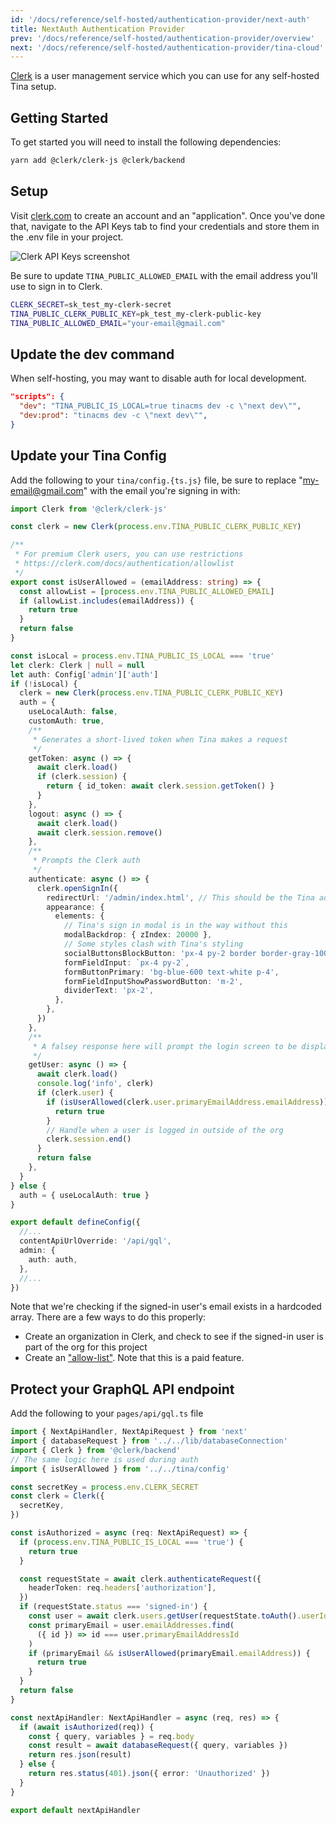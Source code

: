 ```yaml
---
id: '/docs/reference/self-hosted/authentication-provider/next-auth'
title: NextAuth Authentication Provider
prev: '/docs/reference/self-hosted/authentication-provider/overview'
next: '/docs/reference/self-hosted/authentication-provider/tina-cloud'
---
```


[Clerk](https://clerk.com) is a user management service which you can use for any self-hosted Tina setup.

## Getting Started

To get started you will need to install the following dependencies:

```bash
yarn add @clerk/clerk-js @clerk/backend
```

## Setup

Visit [clerk.com](https://clerk.com/) to create an account and an "application". Once you've done that, navigate to the API Keys tab to find your credentials and store them in the .env file in your project.

![Clerk API Keys screenshot](/img/clerk-api-keys-screenshot.png)

Be sure to update `TINA_PUBLIC_ALLOWED_EMAIL` with the email address you'll use to sign in to Clerk.

```bash
CLERK_SECRET=sk_test_my-clerk-secret
TINA_PUBLIC_CLERK_PUBLIC_KEY=pk_test_my-clerk-public-key
TINA_PUBLIC_ALLOWED_EMAIL="your-email@gmail.com"
```

## Update the dev command

When self-hosting, you may want to disable auth for local development.

```json
"scripts": {
  "dev": "TINA_PUBLIC_IS_LOCAL=true tinacms dev -c \"next dev\"",
  "dev:prod": "tinacms dev -c \"next dev\"",
}
```

## Update your Tina Config

Add the following to your `tina/config.{ts.js}` file, be sure to replace "my-email@gmail.com" with the email you're signing in with:

```ts
import Clerk from '@clerk/clerk-js'

const clerk = new Clerk(process.env.TINA_PUBLIC_CLERK_PUBLIC_KEY)

/**
 * For premium Clerk users, you can use restrictions
 * https://clerk.com/docs/authentication/allowlist
 */
export const isUserAllowed = (emailAddress: string) => {
  const allowList = [process.env.TINA_PUBLIC_ALLOWED_EMAIL]
  if (allowList.includes(emailAddress)) {
    return true
  }
  return false
}

const isLocal = process.env.TINA_PUBLIC_IS_LOCAL === 'true'
let clerk: Clerk | null = null
let auth: Config['admin']['auth']
if (!isLocal) {
  clerk = new Clerk(process.env.TINA_PUBLIC_CLERK_PUBLIC_KEY)
  auth = {
    useLocalAuth: false,
    customAuth: true,
    /**
     * Generates a short-lived token when Tina makes a request
     */
    getToken: async () => {
      await clerk.load()
      if (clerk.session) {
        return { id_token: await clerk.session.getToken() }
      }
    },
    logout: async () => {
      await clerk.load()
      await clerk.session.remove()
    },
    /**
     * Prompts the Clerk auth
     */
    authenticate: async () => {
      clerk.openSignIn({
        redirectUrl: '/admin/index.html', // This should be the Tina admin path
        appearance: {
          elements: {
            // Tina's sign in modal is in the way without this
            modalBackdrop: { zIndex: 20000 },
            // Some styles clash with Tina's styling
            socialButtonsBlockButton: 'px-4 py-2 border border-gray-100',
            formFieldInput: `px-4 py-2`,
            formButtonPrimary: 'bg-blue-600 text-white p-4',
            formFieldInputShowPasswordButton: 'm-2',
            dividerText: 'px-2',
          },
        },
      })
    },
    /**
     * A falsey response here will prompt the login screen to be displayed
     */
    getUser: async () => {
      await clerk.load()
      console.log('info', clerk)
      if (clerk.user) {
        if (isUserAllowed(clerk.user.primaryEmailAddress.emailAddress)) {
          return true
        }
        // Handle when a user is logged in outside of the org
        clerk.session.end()
      }
      return false
    },
  }
} else {
  auth = { useLocalAuth: true }
}

export default defineConfig({
  //...
  contentApiUrlOverride: '/api/gql',
  admin: {
    auth: auth,
  },
  //...
})
```

Note that we're checking if the signed-in user's email exists in a hardcoded array. There are a few ways to do this properly:

- Create an organization in Clerk, and check to see if the signed-in user is part of the org for this project
- Create an ["allow-list"](https://clerk.com/docs/authentication/allowlist). Note that this is a paid feature.

## Protect your GraphQL API endpoint

Add the following to your `pages/api/gql.ts` file

```ts
import { NextApiHandler, NextApiRequest } from 'next'
import { databaseRequest } from '../../lib/databaseConnection'
import { Clerk } from '@clerk/backend'
// The same logic here is used during auth
import { isUserAllowed } from '../../tina/config'

const secretKey = process.env.CLERK_SECRET
const clerk = Clerk({
  secretKey,
})

const isAuthorized = async (req: NextApiRequest) => {
  if (process.env.TINA_PUBLIC_IS_LOCAL === 'true') {
    return true
  }

  const requestState = await clerk.authenticateRequest({
    headerToken: req.headers['authorization'],
  })
  if (requestState.status === 'signed-in') {
    const user = await clerk.users.getUser(requestState.toAuth().userId)
    const primaryEmail = user.emailAddresses.find(
      ({ id }) => id === user.primaryEmailAddressId
    )
    if (primaryEmail && isUserAllowed(primaryEmail.emailAddress)) {
      return true
    }
  }
  return false
}

const nextApiHandler: NextApiHandler = async (req, res) => {
  if (await isAuthorized(req)) {
    const { query, variables } = req.body
    const result = await databaseRequest({ query, variables })
    return res.json(result)
  } else {
    return res.status(401).json({ error: 'Unauthorized' })
  }
}

export default nextApiHandler
```

